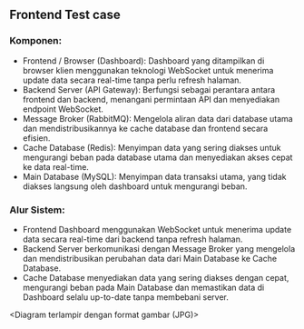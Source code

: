 ## Frontend Test case

### Komponen:
- Frontend / Browser (Dashboard): Dashboard yang ditampilkan di browser klien menggunakan teknologi WebSocket untuk menerima update data secara real-time tanpa perlu refresh halaman.
- Backend Server (API Gateway): Berfungsi sebagai perantara antara frontend dan backend, menangani permintaan API dan menyediakan endpoint WebSocket.
- Message Broker (RabbitMQ): Mengelola aliran data dari database utama dan mendistribusikannya ke cache database dan frontend secara efisien.
- Cache Database (Redis): Menyimpan data yang sering diakses untuk mengurangi beban pada database utama dan menyediakan akses cepat ke data real-time.
- Main Database (MySQL): Menyimpan data transaksi utama, yang tidak diakses langsung oleh dashboard untuk mengurangi beban.

### Alur Sistem:
- Frontend Dashboard menggunakan WebSocket untuk menerima update data secara real-time dari backend tanpa refresh halaman.
- Backend Server berkomunikasi dengan Message Broker yang mengelola dan mendistribusikan perubahan data dari Main Database ke Cache Database.
- Cache Database menyediakan data yang sering diakses dengan cepat, mengurangi beban pada Main Database dan memastikan data di Dashboard selalu up-to-date tanpa membebani server.

<Diagram terlampir dengan format gambar (JPG)>